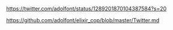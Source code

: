 https://twitter.com/adolfont/status/1289201870104387584?s=20

https://github.com/adolfont/elixir_cop/blob/master/Twitter.md
